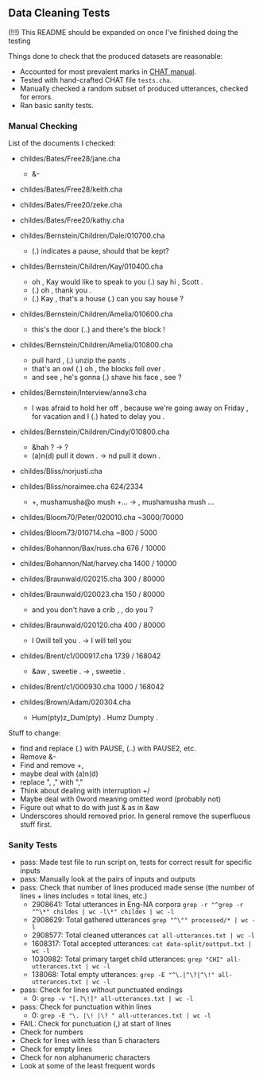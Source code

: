 ## Data Cleaning Tests

(!!!) This README should be expanded on once I've finished doing the testing

Things done to check that the produced datasets are reasonable:

* Accounted for most prevalent marks in [CHAT manual](https://talkbank.org/manuals/CHAT.pdf). 
* Tested with hand-crafted CHAT file `tests.cha`. 
* Manually checked a random subset of produced utterances, checked for errors. 
* Ran basic sanity tests. 

### Manual Checking

List of the documents I checked:

* childes/Bates/Free28/jane.cha
  - &-
* childes/Bates/Free28/keith.cha
* childes/Bates/Free20/zeke.cha
* childes/Bates/Free20/kathy.cha

* childes/Bernstein/Children/Dale/010700.cha
  - (.) indicates a pause, should that be kept? 
* childes/Bernstein/Children/Kay/010400.cha
  - oh , Kay would like to speak to you (.) say hi , Scott .
  - (.) oh , thank you .
  - (.) Kay , that's a house (.) can you say house ?
* childes/Bernstein/Children/Amelia/010600.cha
  - this's the door (..) and there's the block !
* childes/Bernstein/Children/Amelia/010800.cha
  - pull hard , (.) unzip the pants . 
  - that's an owl (.) oh , the blocks fell over . 
  - and see , he's gonna (.) shave his face , see ? 
* childes/Bernstein/Interview/anne3.cha
  - I was afraid to hold her off , because we're going away on Friday , for vacation and I (.) hated to delay you .
* childes/Bernstein/Children/Cindy/010800.cha
  - &hah ?  -> ?
  - (a)n(d) pull it down .  -> nd pull it down .

* childes/Bliss/norjusti.cha
* childes/Bliss/noraimee.cha 624/2334
  - +, mushamusha@o mush +... -> , mushamusha mush ...

* childes/Bloom70/Peter/020010.cha ~3000/70000

* childes/Bloom73/010714.cha ~800 / 5000

* childes/Bohannon/Bax/russ.cha 676 / 10000
* childes/Bohannon/Nat/harvey.cha 1400 / 10000

* childes/Braunwald/020215.cha 300 / 80000
* childes/Braunwald/020023.cha 150 / 80000
  - and you don't have a crib , , do you ? 
* childes/Braunwald/020120.cha 400 / 80000
  - I 0will  tell you . -> I will tell you

* childes/Brent/c1/000917.cha 1739 / 168042
  - &aw , sweetie . -> , sweetie .
* childes/Brent/c1/000930.cha 1000 / 168042

* childes/Brown/Adam/020304.cha
  - Hum(pty)z_Dum(pty) .	Humz Dumpty .

Stuff to change: 

* find and replace (.) with PAUSE, (..) with PAUSE2, etc. 
* Remove &-
* Find and remove +, 
* maybe deal with (a)n(d)
* replace ", ," with ","
* Think about dealing with interruption +/
* Maybe deal with 0word meaning omitted word (probably not)
* Figure out what to do with just & as in &aw
* Underscores should removed prior. In general remove the superfluous stuff first. 

### Sanity Tests

- pass: Made test file to run script on, tests for correct result for specific inputs
- pass: Manually look at the pairs of inputs and outputs
- pass: Check that number of lines produced made sense (the number of lines + lines includes = total lines, etc.)
  - 2908641: Total utterances in Eng-NA corpora `grep -r "^grep -r "^\*" childes | wc -l\*" childes | wc -l` 
  - 2908629: Total gathered utterances `grep "^\"" processed/* | wc -l`
  - 2908577: Total cleaned utterances `cat all-utterances.txt | wc -l`
  - 1608317: Total accepted utterances: `cat data-split/outtput.txt | wc -l`
  - 1030982: Total primary target child utterances: `grep "CHI" all-utterances.txt | wc -l`
  - 138068: Total empty utterances: `grep -E "^\.|^\?|^\!" all-utterances.txt | wc -l`
- pass: Check for lines without punctuated endings
  - 0: `grep -v "[.?\!]" all-utterances.txt | wc -l`
- pass: Check for punctuation within lines
  - 0: `grep -E "\. |\! |\? " all-utterances.txt | wc -l`
- FAIL: Check for punctuation (,) at start of lines
- Check for numbers
- Check for lines with less than 5 characters
- Check for empty lines
- Check for non alphanumeric characters
- Look at some of the least frequent words


